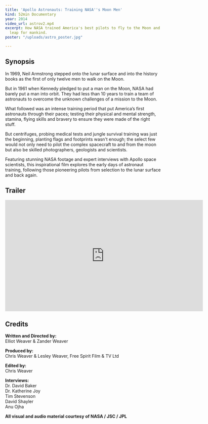 ```yaml
---
title: 'Apollo Astronauts: Training NASA''s Moon Men'
kind: 52min Documentary
year: 2014
video_url: astrov2.mp4
excerpt: How NASA trained America's best pilots to fly to the Moon and take one giant
  leap for mankind.
poster: "/uploads/astro_poster.jpg"

---
```

## Synopsis

In 1969, Neil Armstrong stepped onto the lunar surface and into the history books as the first of only twelve men to walk on the Moon.

But in 1961 when Kennedy pledged to put a man on the Moon, NASA had barely put a man into orbit. They had less than 10 years to train a team of astronauts to overcome the unknown challenges of a mission to the Moon.

What followed was an intense training period that put America’s first astronauts through their paces; testing their physical and mental strength, stamina, flying skills and bravery to ensure they were made of the right stuff.

But centrifuges, probing medical tests and jungle survival training was just the beginning, planting flags and footprints wasn't enough; the select few would not only need to pilot the complex spacecraft to and from the moon but also be skilled photographers, geologists and scientists.

Featuring stunning NASA footage and expert interviews with Apollo space scientists, this inspirational film explores the early days of astronaut training, following those pioneering pilots from selection to the lunar surface and back again.

## Trailer

<iframe src="https://player.vimeo.com/video/106579874?title=0&byline=0&portrait=0" width="640" height="360" frameborder="0" webkitallowfullscreen mozallowfullscreen allowfullscreen></iframe>

## Credits

**Written and Directed by:** <br>Elliot Weaver & Zander Weaver

**Produced by:** <br>Chris Weaver & Lesley Weaver, Free Spirit Film & TV Ltd

**Edited by:** <br>Chris Weaver

**Interviews:** <br>Dr. David Baker<br>Dr. Katherine Joy<br>Tim Stevenson<br>David  Shayler<br>Anu Ojha

**All visual and audio material courtesy of NASA / JSC / JPL**